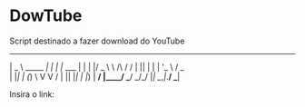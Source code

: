 # DowTube


Script destinado a fazer download do YouTube


 ____                _____      _
|  _ \  _____      _|_   _|   _| |__   ___ 
| | | |/ _ \ \ /\ / / | || | | | '_ \ / _ \
| |_| | (_) \ V  V /  | || |_| | |_) |  __/
|____/ \___/ \_/\_/   |_| \__,_|_.__/ \___|

Insira o link:
